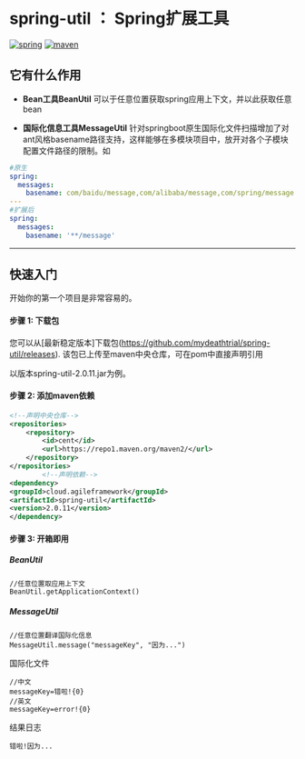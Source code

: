 # spring-util ： Spring扩展工具

[![spring](https://img.shields.io/badge/Spring-LATEST-green)](https://img.shields.io/badge/spring-LATEST-green)
[![maven](https://img.shields.io/badge/build-maven-green)](https://img.shields.io/badge/build-maven-green)

## 它有什么作用

* **Bean工具BeanUtil**
  可以于任意位置获取spring应用上下文，并以此获取任意bean

* **国际化信息工具MessageUtil**
  针对springboot原生国际化文件扫描增加了对ant风格basename路径支持，这样能够在多模块项目中，放开对各个子模块配置文件路径的限制。如

```yaml
#原生
spring:
  messages:
    basename: com/baidu/message,com/alibaba/message,com/spring/message
---
#扩展后
spring:
  messages:
    basename: '**/message'
```

-------

## 快速入门

开始你的第一个项目是非常容易的。

#### 步骤 1: 下载包

您可以从[最新稳定版本]下载包(https://github.com/mydeathtrial/spring-util/releases). 该包已上传至maven中央仓库，可在pom中直接声明引用

以版本spring-util-2.0.11.jar为例。

#### 步骤 2: 添加maven依赖

```xml
<!--声明中央仓库-->
<repositories>
    <repository>
        <id>cent</id>
        <url>https://repo1.maven.org/maven2/</url>
    </repository>
</repositories>
        <!--声明依赖-->
<dependency>
<groupId>cloud.agileframework</groupId>
<artifactId>spring-util</artifactId>
<version>2.0.11</version>
</dependency>
```

#### 步骤 3: 开箱即用

##### BeanUtil

```
//任意位置取应用上下文
BeanUtil.getApplicationContext()
```

##### MessageUtil

```
//任意位置翻译国际化信息
MessageUtil.message("messageKey", "因为...")
```

国际化文件

```
//中文
messageKey=错啦!{0}
//英文
messageKey=error!{0}
```

结果日志

```
错啦!因为...
```